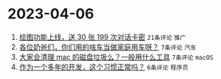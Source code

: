 # 2023-04-06

1. [绘图功能上线，送 30 张 199 次对话卡密](https://www.v2ex.com/t/930125) `21条评论` `推广`
1. [各位奶爸们，你们用的啥车当做家庭用车呀？](https://www.v2ex.com/t/930129) `7条评论` `汽车`
1. [大家会清理 mac 的磁盘垃圾么？一般用什么工具](https://www.v2ex.com/t/930126) `7条评论` `macOS`
1. [作为一个多年的开发，这个习惯正常吗？](https://www.v2ex.com/t/930131) `6条评论` `程序员`

